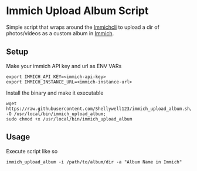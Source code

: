 # Immich Upload Album Script
Simple script that wraps around the [Immichcli](https://immich.app/docs/features/command-line-interface/) to upload a dir of photos/videos as a custom album in [Immich](https://immich.app/).

## Setup
Make your immich API key and url as ENV VARs
```
export IMMICH_API_KEY=<immich-api-key>
export IMMICH_INSTANCE_URL=<immich-instance-url>
```
Install the binary and make it executable
```
wget https://raw.githubusercontent.com/Shellywell123/immich_upload_album.sh/refs/heads/main/immich_upload_album.sh -O /usr/local/bin/immich_upload_album;
sudo chmod +x /usr/local/bin/immich_upload_album
```

## Usage
Execute script like so
```
immich_upload_album -i /path/to/album/dir -a "Album Name in Immich"
```
